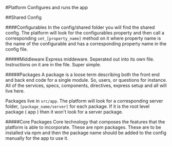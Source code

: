 #Platform
Configures and runs the app

##Shared Config

####Configurables
In the config/shared folder you will find the shared config.
The platform will look for the configurables property and then call a 
corresponding `set_[property_name]` method on it where property name is 
the name of the configurable and has a corresponding property name in the 
config file.

#####Middleware
Express middeware. Seperated out into its own file. Instructions on it are in the file.
Super simple.

#####Packages
A package is a loose term describing both the front end and back end code
for a single module. So, users, or questions for instance. All of the services,
specs, components, directives, express setup and all will live here. 

Packages live in `src/app`. The platform will look for a corresponding
server folder, `[package_name/server]` for each package. If it is the root 
level package ( app ) then it won't look for a server package.

#####Core Packages
Core technology that composes the features that the platform is able to incorporate.
These are npm packages. These are to be installed via npm and then the package name 
should be added to the config manually for the app to use it.